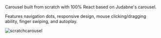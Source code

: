 Carousel built from scratch with 100% React based on Judabne's carousel. 

Features navigation dots, responsive design, mouse clicking/dragging ability, finger swiping, and autoplay. 


![scratchcarousel](https://user-images.githubusercontent.com/112145512/223004513-1e6952d5-6524-4c77-ae6e-3dd459c1366a.gif)
